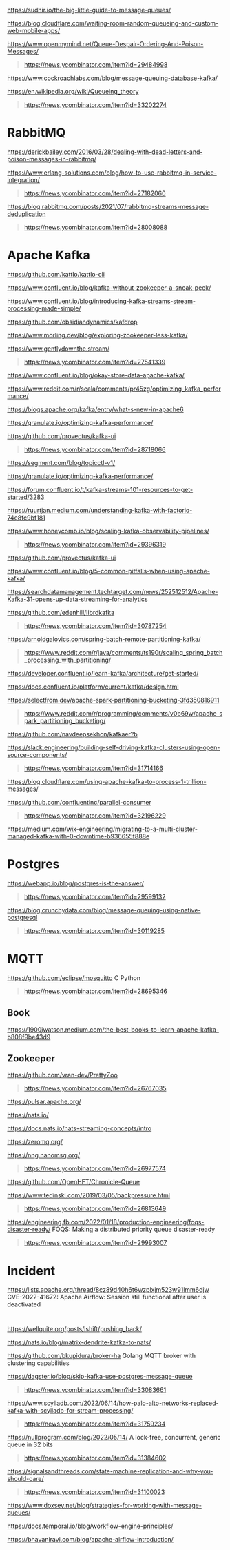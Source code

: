 https://sudhir.io/the-big-little-guide-to-message-queues/

https://blog.cloudflare.com/waiting-room-random-queueing-and-custom-web-mobile-apps/

https://www.openmymind.net/Queue-Despair-Ordering-And-Poison-Messages/
> https://news.ycombinator.com/item?id=29484998

https://www.cockroachlabs.com/blog/message-queuing-database-kafka/

https://en.wikipedia.org/wiki/Queueing_theory
> https://news.ycombinator.com/item?id=33202274

# RabbitMQ
https://derickbailey.com/2016/03/28/dealing-with-dead-letters-and-poison-messages-in-rabbitmq/

https://www.erlang-solutions.com/blog/how-to-use-rabbitmq-in-service-integration/
> https://news.ycombinator.com/item?id=27182060

https://blog.rabbitmq.com/posts/2021/07/rabbitmq-streams-message-deduplication
> https://news.ycombinator.com/item?id=28008088

# Apache Kafka
https://github.com/kattlo/kattlo-cli

https://www.confluent.io/blog/kafka-without-zookeeper-a-sneak-peek/

https://www.confluent.io/blog/introducing-kafka-streams-stream-processing-made-simple/

https://github.com/obsidiandynamics/kafdrop

https://www.morling.dev/blog/exploring-zookeeper-less-kafka/

https://www.gentlydownthe.stream/
> https://news.ycombinator.com/item?id=27541339

https://www.confluent.io/blog/okay-store-data-apache-kafka/

https://www.reddit.com/r/scala/comments/pr45zg/optimizing_kafka_performance/

https://blogs.apache.org/kafka/entry/what-s-new-in-apache6

https://granulate.io/optimizing-kafka-performance/

https://github.com/provectus/kafka-ui
> https://news.ycombinator.com/item?id=28718066

https://segment.com/blog/topicctl-v1/

https://granulate.io/optimizing-kafka-performance/

https://forum.confluent.io/t/kafka-streams-101-resources-to-get-started/3283

https://ruurtjan.medium.com/understanding-kafka-with-factorio-74e8fc9bf181

https://www.honeycomb.io/blog/scaling-kafka-observability-pipelines/
> https://news.ycombinator.com/item?id=29396319

https://github.com/provectus/kafka-ui

https://www.confluent.io/blog/5-common-pitfalls-when-using-apache-kafka/

https://searchdatamanagement.techtarget.com/news/252512512/Apache-Kafka-31-opens-up-data-streaming-for-analytics

https://github.com/edenhill/librdkafka
> https://news.ycombinator.com/item?id=30787254

https://arnoldgalovics.com/spring-batch-remote-partitioning-kafka/
> https://www.reddit.com/r/java/comments/ts190r/scaling_spring_batch_processing_with_partitioning/

https://developer.confluent.io/learn-kafka/architecture/get-started/

https://docs.confluent.io/platform/current/kafka/design.html

https://selectfrom.dev/apache-spark-partitioning-bucketing-3fd350816911
> https://www.reddit.com/r/programming/comments/v0b69w/apache_spark_partitioning_bucketing/

https://github.com/navdeepsekhon/kafkaer?b

https://slack.engineering/building-self-driving-kafka-clusters-using-open-source-components/
> https://news.ycombinator.com/item?id=31714166

https://blog.cloudflare.com/using-apache-kafka-to-process-1-trillion-messages/

https://github.com/confluentinc/parallel-consumer
> https://news.ycombinator.com/item?id=32196229

https://medium.com/wix-engineering/migrating-to-a-multi-cluster-managed-kafka-with-0-downtime-b936655f888e

# Postgres
https://webapp.io/blog/postgres-is-the-answer/
> https://news.ycombinator.com/item?id=29599132

https://blog.crunchydata.com/blog/message-queuing-using-native-postgresql
> https://news.ycombinator.com/item?id=30119285

# MQTT
https://github.com/eclipse/mosquitto C Python
> https://news.ycombinator.com/item?id=28695346

## Book
https://1900jwatson.medium.com/the-best-books-to-learn-apache-kafka-b808f9be43d9

## Zookeeper
https://github.com/vran-dev/PrettyZoo
> https://news.ycombinator.com/item?id=26767035

https://pulsar.apache.org/

https://nats.io/

https://docs.nats.io/nats-streaming-concepts/intro

https://zeromq.org/

https://nng.nanomsg.org/
> https://news.ycombinator.com/item?id=26977574

https://github.com/OpenHFT/Chronicle-Queue

https://www.tedinski.com/2019/03/05/backpressure.html
> https://news.ycombinator.com/item?id=26813649

https://engineering.fb.com/2022/01/18/production-engineering/foqs-disaster-ready/ FOQS: Making a distributed priority queue disaster-ready
> https://news.ycombinator.com/item?id=29993007

# Incident
https://lists.apache.org/thread/8cz89d40h6t6wzplxjm523w91lmm6djw CVE-2022-41672: Apache Airflow: Session still functional after user is deactivated

#
https://wellquite.org/posts/lshift/pushing_back/

https://nats.io/blog/matrix-dendrite-kafka-to-nats/

https://github.com/bkupidura/broker-ha Golang MQTT broker with clustering capabilities

https://dagster.io/blog/skip-kafka-use-postgres-message-queue
> https://news.ycombinator.com/item?id=33083661

https://www.scylladb.com/2022/06/14/how-palo-alto-networks-replaced-kafka-with-scylladb-for-stream-processing/
> https://news.ycombinator.com/item?id=31759234

https://nullprogram.com/blog/2022/05/14/ A lock-free, concurrent, generic queue in 32 bits
> https://news.ycombinator.com/item?id=31384602

https://signalsandthreads.com/state-machine-replication-and-why-you-should-care/
> https://news.ycombinator.com/item?id=31100023

https://www.doxsey.net/blog/strategies-for-working-with-message-queues/

https://docs.temporal.io/blog/workflow-engine-principles/

https://bhavaniravi.com/blog/apache-airflow-introduction/